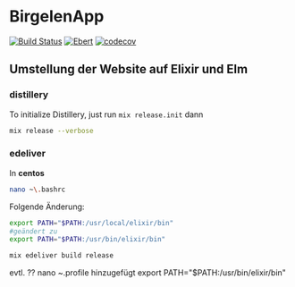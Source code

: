 # BirgelenApp
[![Build Status](https://semaphoreci.com/api/v1/fulnir/birgelen/branches/master/shields_badge.svg)](https://semaphoreci.com/fulnir/birgelen) [![Ebert](https://ebertapp.io/github/Fulnir/Birgelen.svg)](https://ebertapp.io/github/Fulnir/Birgelen) [![codecov](https://codecov.io/bb/fulnir/birgelen/branch/master/graph/badge.svg)](https://codecov.io/bb/fulnir/birgelen) 

## Umstellung der Website auf Elixir und Elm


### distillery

To initialize Distillery, just run 
```mix release.init```
dann

```bash
mix release --verbose
```


### edeliver

In **centos**
```bash
nano ~\.bashrc
```
Folgende Änderung:
```bash
export PATH="$PATH:/usr/local/elixir/bin"
#geändert zu
export PATH="$PATH:/usr/bin/elixir/bin"
```


```bash
mix edeliver build release
```



evtl. ??
nano ~\.profile
hinzugefügt
export PATH="$PATH:/usr/bin/elixir/bin"
